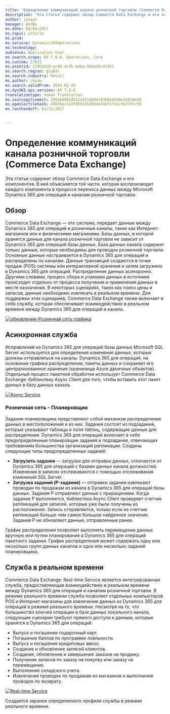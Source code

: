 ```yaml
---
title: "Определение коммуникаций канала розничной торговли (Commerce Data Exchange)"
description: "Эта статья содержит обзор Commerce Data Exchange и его компонентов. В ней объясняется той части, которая воспроизводит каждого компонента в процессе переноса данных между Microsoft Dynamics 365 для операций и каналам розничной торговли."
author: josaw1
manager: AnnBe
ms.date: 04/04/2017
ms.topic: article
ms.prod: 
ms.service: Dynamics365Operations
ms.technology: 
audience: Application User
ms.search.scope: AX 7.0.0, Operations, Core
ms.custom: 27021
ms.assetid: 179b1629-ac90-4cfb-b46a-5bda56c4f451
ms.search.region: global
ms.search.industry: Retail
ms.author: josaw
ms.search.validFrom: 2016-02-28
ms.dyn365.ops.version: AX 7.0.0
translationtype: Human Translation
ms.sourcegitcommit: 29938d962db42a521dd8dc03b8e45e0e34410e4d
ms.openlocfilehash: d3b36ec2a3f859215d93dd7ebf1f1ecfb2731c59
ms.lasthandoff: 03/31/2017


---
```


# <a name="define-retail-channel-communications-commerce-data-exchange"></a>Определение коммуникаций канала розничной торговли (Commerce Data Exchange)

Эта статья содержит обзор Commerce Data Exchange и его компонентов. В ней объясняется той части, которая воспроизводит каждого компонента в процессе переноса данных между Microsoft Dynamics 365 для операций и каналам розничной торговли.

<a name="overview"></a>Обзор
--------

Commerce Data Exchange — это система, передает данные между Dynamics 365 для операций и розничные каналы, такие как Интернет-магазинов или и физическими магазинами. Базы данных, в которой хранятся данные для канала розничной торговли не зависит от Dynamics 365 для операций базы данных. База данных канала содержит только данные, которые необходимы для проводок розничной торговли. Основные данные настраивается в Dynamics 365 для операций и распределены по каналам. Данные транзакций создаются в точке продаж (POS) системы или интерактивной хранения и затем загружена в Dynamics 365 для операций. Распределение данных асинхронно. Другими словами, процесс сбора и упаковки данных в источнике происходит отдельно от процесса получения и применения данных в месте назначения. В некоторых сценариях, таких как поиск цены и запасов, данные необходимо извлекать в реальном времени. Для поддержки этих сценариев, Commerce Data Exchange также включает в себя службу, которая обеспечивает взаимодействию в реальном времени между Dynamics 365 для операций и канала. 

[![обновления-Розничная сеть графика](./media/updated-retail-graphic.png)](./media/updated-retail-graphic.png)  

## <a name="async-service"></a>Асинхронная служба
Исправлений на Dynamics 365 для операций базы данных Microsoft SQL Server используется для определения изменения данных, которые должны отправляться на каналы. Dynamics 365 для операций, на основании графика распределения, пакеты данных и сохраняет его централизованное хранение (хранилище Azure двоичных объектов). Отдельный процесс пакетной обработки использует Commerce Data Exchange: библиотеку Async Client для того, чтобы вставить этот пакет данных в базу данных канала. 

[![Async Service](./media/async-300x239.png)](./media/async.png)

### <a name="retail-scheduler"></a>Розничная сеть - Планировщик

Задания планировщика представляют собой механизм распределения данных в местоположения и из них. Задания состоят из подзаданий, которые указывают таблицы и поля таблиц, содержащие данные для распределения. Dynamics 365 для операций включает в себя предопределенные планировщик задания и подзадания, отвечающих требованиям большинства организаций репликации. Созданы следующие типы предопределенных заданий:

-   **Загрузить задания** — загрузки для отправки данных, отличается от Dynamics 365 для операций с базами данных канала должностей. Изменения в записях отслеживаются с помощью отслеживания изменений SQL Server.
-   **Загрузка заданий (P-задания)** — отправки задания извлекают проводки по продажам из канала в Dynamics 365 для операций базы данных. Задания Р отправляют данные с приращением. Когда задание Р выполняется, библиотека Async Client проверяет счетчик репликаций для записей, которые уже были получены из расположения. Запись отправляется, только если ее счетчик репликаций больше чем самое большое найденное значение. Задания Р не обновляют данные, отправленные ранее.

График распределения позволяет выполнять перемещение данных вручную или путем планирования в Dynamics 365 для операций пакетного задания. График распределения может содержать одну или несколько групп данных каналов и одно или несколько заданий планировщика.

## <a name="realtime-service"></a>Служба в реальном времени
Commerce Data Exchange: Real-time Service является интегрированная служба, предоставляющая взаимодействию в реальном времени между Dynamics 365 для операций и каналам розничной торговли. В режиме реального времени служба позволяет отдельных компьютеров POS и Интернет-магазины для извлечения данных из Dynamics 365 для операций в режиме реального времени. Несмотря на то, что большинство ключей операции в базе данных локального канала, следующие сценарии требуют прямого доступа к данным, которые хранятся в Dynamics 365 для операций:

-   Выпуск и погашение подарочный карт.
-   Погашение баллов по программе лояльности.
-   Выпуск и погашение кредитовых авизо.
-   Создание и обновление записей клиентов.
-   Создание, обновление и завершение заказов на продажу.
-   Получение запасов по заказу на покупку или заказу на перемещение.
-   Выполнение складского учета.
-   Извлечение проводок по продажам из магазинов и выполнение проводок по возврату.

[![Real-time Service](./media/rts.png)](./media/rts.png) 

Создается заранее определенного профиля службы в режиме реального времени.


